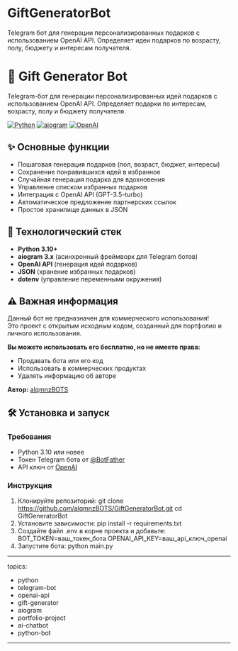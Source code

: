 # GiftGeneratorBot
Telegram бот для генерации персонализированных подарков с использованием OpenAI API. Определяет идеи подарков по возрасту, полу, бюджету и интересам получателя.
# 🎁 Gift Generator Bot

Telegram-бот для генерации персонализированных идей подарков с использованием OpenAI API. Определяет подарки по интересам, возрасту, полу и бюджету получателя.

[![Python](https://img.shields.io/badge/Python-3.10%2B-blue)](https://python.org)
[![aiogram](https://img.shields.io/badge/aiogram-3.x-green)](https://aiogram.dev)
[![OpenAI](https://img.shields.io/badge/OpenAI-GPT--3.5-purple)](https://openai.com)

## ✨ Основные функции

- Пошаговая генерация подарков (пол, возраст, бюджет, интересы)
- Сохранение понравившихся идей в избранное
- Случайная генерация подарка для вдохновения
- Управление списком избранных подарков
- Интеграция с OpenAI API (GPT-3.5-turbo)
- Автоматическое предложение партнерских ссылок
- Простое хранилище данных в JSON

## 🚀 Технологический стек

- **Python 3.10+**
- **aiogram 3.x** (асинхронный фреймворк для Telegram ботов)
- **OpenAI API** (генерация идей подарков)
- **JSON** (хранение избранных подарков)
- **dotenv** (управление переменными окружения)

## ⚠️ Важная информация

Данный бот не предназначен для коммерческого использования!  
Это проект с открытым исходным кодом, созданный для портфолио и личного использования.

**Вы можете использовать его бесплатно, но не имеете права:**
- Продавать бота или его код
- Использовать в коммерческих продуктах
- Удалять информацию об авторе

**Автор:** [alqmnzBOTS](https://github.com/alqmnzBOTS)

## 🛠 Установка и запуск

### Требования
- Python 3.10 или новее
- Токен Telegram бота от [@BotFather](https://t.me/BotFather)
- API ключ от [OpenAI](https://platform.openai.com/)

### Инструкция

1. Клонируйте репозиторий:
git clone https://github.com/alqmnzBOTS/GiftGeneratorBot.git
cd GiftGeneratorBot
2. Установите зависимости:
pip install -r requirements.txt
3. Создайте файл .env в корне проекта и добавьте:
BOT_TOKEN=ваш_токен_бота
OPENAI_API_KEY=ваш_api_ключ_openai
4. Запустите бота:
python main.py
---
topics: 
  - python
  - telegram-bot
  - openai-api
  - gift-generator
  - aiogram
  - portfolio-project
  - ai-chatbot
  - python-bot
---
